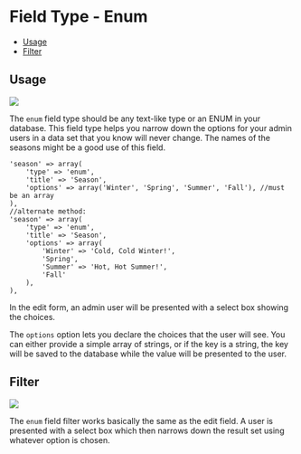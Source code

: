 # Field Type - Enum

- [Usage](#usage)
- [Filter](#filter)

<a name="usage"></a>
## Usage

<img src="https://raw.github.com/FrozenNode/Laravel-Administrator/3.0.0/examples/images/field-type-enum.png" />

The `enum` field type should be any text-like type or an ENUM in your database. This field type helps you narrow down the options for your admin users in a data set that you know will never change. The names of the seasons might be a good use of this field.

	'season' => array(
		'type' => 'enum',
		'title' => 'Season',
		'options' => array('Winter', 'Spring', 'Summer', 'Fall'), //must be an array
	),
	//alternate method:
	'season' => array(
		'type' => 'enum',
		'title' => 'Season',
		'options' => array(
			'Winter' => 'Cold, Cold Winter!',
			'Spring',
			'Summer' => 'Hot, Hot Summer!',
			'Fall'
		),
	),

In the edit form, an admin user will be presented with a select box showing the choices.

The `options` option lets you declare the choices that the user will see. You can either provide a simple array of strings, or if the key is a string, the key will be saved to the database while the value will be presented to the user.

<a name="filter"></a>
## Filter

<img src="https://raw.github.com/FrozenNode/Laravel-Administrator/3.0.0/examples/images/field-type-enum-filter.png" />

The `enum` field filter works basically the same as the edit field. A user is presented with a select box which then narrows down the result set using whatever option is chosen.